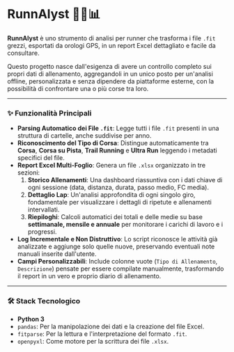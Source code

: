 # RunnAlyst 🏃‍♂️📊

**RunnAlyst** è uno strumento di analisi per runner che trasforma i file `.fit` grezzi, esportati da orologi GPS, in un report Excel dettagliato e facile da consultare.

Questo progetto nasce dall'esigenza di avere un controllo completo sui propri dati di allenamento, aggregandoli in un unico posto per un'analisi offline, personalizzata e senza dipendere da piattaforme esterne, con la possibilità di confrontare una o più corse tra loro.

---

### ✨ Funzionalità Principali

* **Parsing Automatico dei File `.fit`**: Legge tutti i file `.fit` presenti in una struttura di cartelle, anche suddivise per anno.
* **Riconoscimento del Tipo di Corsa**: Distingue automaticamente tra **Corsa**, **Corsa su Pista**, **Trail Running** e **Ultra Run** leggendo i metadati specifici del file.
* **Report Excel Multi-Foglio**: Genera un file `.xlsx` organizzato in tre sezioni:
    1.  **Storico Allenamenti**: Una dashboard riassuntiva con i dati chiave di ogni sessione (data, distanza, durata, passo medio, FC media).
    2.  **Dettaglio Lap**: Un'analisi approfondita di ogni singolo giro, fondamentale per visualizzare i dettagli di ripetute e allenamenti intervallati.
    3.  **Riepiloghi**: Calcoli automatici dei totali e delle medie su base **settimanale, mensile e annuale** per monitorare i carichi di lavoro e i progressi.
* **Log Incrementale e Non Distruttivo**: Lo script riconosce le attività già analizzate e aggiunge solo quelle nuove, preservando eventuali note manuali inserite dall'utente.
* **Campi Personalizzabili**: Include colonne vuote (`Tipo di Allenamento`, `Descrizione`) pensate per essere compilate manualmente, trasformando il report in un vero e proprio diario di allenamento.

---

### 🛠️ Stack Tecnologico

* **Python 3**
* `pandas`: Per la manipolazione dei dati e la creazione del file Excel.
* `fitparse`: Per la lettura e l'interpretazione del formato `.fit`.
* `openpyxl`: Come motore per la scrittura dei file `.xlsx`.
